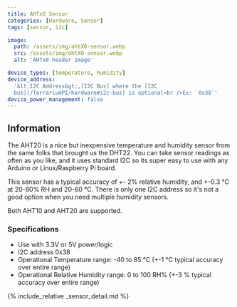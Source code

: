 ```yaml
---
title: AHTx0 Sensor
categories: [Hardware, Sensor]
tags: [sensor, i2c]

image:
  path: /assets/img/ahtX0-sensor.webp
  src: /assets/img/ahtX0-sensor.webp
  alt: 'AHTx0 header image'

device_types: [temperature, humidity]
device_address:
  '&lt;I2C Address&gt;,[I2C Bus] where the [I2C
  bus](/TerrariumPI/hardware#i2c-bus) is optional<br />Ex: `0x38`'
device_power_management: false
---
```


## Information

The AHT20 is a nice but inexpensive temperature and humidity sensor from the
same folks that brought us the DHT22. You can take sensor readings as often as
you like, and it uses standard I2C so its super easy to use with any Arduino or
Linux/Raspberry Pi board.

This sensor has a typical accuracy of +- 2% relative humidity, and +-0.3 °C at
20-80% RH and 20-60 °C. There is only one I2C address so it's not a good option
when you need multiple humidity sensors.

Both AHT10 and AHT20 are supported.

### Specifications

- Use with 3.3V or 5V power/logic
- I2C address 0x38
- Operational Temperature range: -40 to 85 °C (+-1 °C typical accuracy over
  entire range)
- Operational Relative Humidity range: 0 to 100 RH% (+-3 % typical accuracy over
  entire range)

{% include_relative _sensor_detail.md %}
